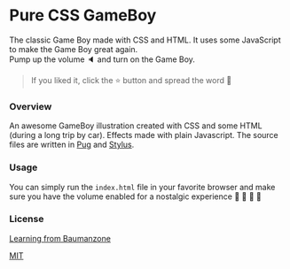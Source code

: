 # Pure CSS GameBoy 
The classic Game Boy made with CSS and HTML. It uses some JavaScript to make the Game Boy great again.  
Pump up the volume :speaker: and turn on the Game Boy.  

> If you liked it, click the ⭐️ button and spread the word 🦄

### Overview
An awesome GameBoy illustration created with CSS and some HTML (during a long trip by car). Effects made with plain Javascript.
The source files are written in [Pug](https://github.com/pugjs/pug) and [Stylus](http://stylus-lang.com/).

### Usage 
You can simply run the `index.html` file in your favorite browser and make sure you have the volume enabled for a 
nostalgic experience :space_invader: :space_invader: :space_invader: :space_invader:

### License
[Learning from Baumanzone](https://github.com/baumannzone/gameboy-css)

[MIT](./license)

